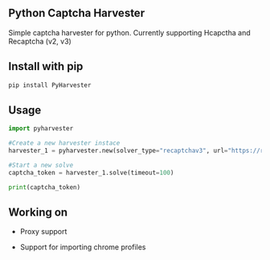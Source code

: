 
## Python Captcha Harvester

Simple captcha harvester for python. Currently supporting Hcapctha and Recaptcha (v2, v3)


## Install with pip

```bash
pip install PyHarvester
```
## Usage

```python
import pyharvester

#Create a new harvester instace 
harvester_1 = pyharvester.new(solver_type="recaptchav3", url="https://recaptcha-demo.appspot.com/recaptcha-v3-request-scores.php", site_key="6LdyC2cUAAAAACGuDKpXeDorzUDWXmdqeg-xy696", action="examples/v3scores")

#Start a new solve
captcha_token = harvester_1.solve(timeout=100)

print(captcha_token)

```

## Working on

- Proxy support

- Support for importing chrome profiles
